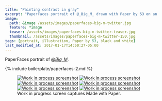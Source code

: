 ```yaml
---
title: "Painting contrast in gray"
excerpt: "PaperFaces portrait of @_Big_M_ drawn with Paper by 53 on an iPad."
image: 
  path: &image /assets/images/paperfaces-big-m-twitter.jpg 
  feature: *image
  teaser: /assets/images/paperfaces-big-m-twitter-teaser.jpg
  thumbnail: /assets/images/paperfaces-big-m-twitter-150.jpg
tags: [portrait, illustration, Paper by 53, black and white]
last_modified_at: 2017-01-17T14:50:27-05:00
---
```


PaperFaces portrait of [@_Big_M_](http://twitter.com/_Big_M_).

{% include boilerplate/paperfaces-2.md %}

<figure class="third">
	<a href="/assets/images/paperfaces-big-m-process-1-lg.jpg"><img src="/assets/images/paperfaces-big-m-process-1-600.jpg" alt="Work in process screenshot"></a>
	<a href="/assets/images/paperfaces-big-m-process-2-lg.jpg"><img src="/assets/images/paperfaces-big-m-process-2-600.jpg" alt="Work in process screenshot"></a>
	<a href="/assets/images/paperfaces-big-m-process-3-lg.jpg"><img src="/assets/images/paperfaces-big-m-process-3-600.jpg" alt="Work in process screenshot"></a>
	<a href="/assets/images/paperfaces-big-m-process-4-lg.jpg"><img src="/assets/images/paperfaces-big-m-process-4-600.jpg" alt="Work in process screenshot"></a>
	<a href="/assets/images/paperfaces-big-m-process-5-lg.jpg"><img src="/assets/images/paperfaces-big-m-process-5-600.jpg" alt="Work in process screenshot"></a>
	<a href="/assets/images/paperfaces-big-m-process-6-lg.jpg"><img src="/assets/images/paperfaces-big-m-process-6-600.jpg" alt="Work in process screenshot"></a>
	<figcaption>Work in progress screen captures Made with Paper.</figcaption>
</figure>
